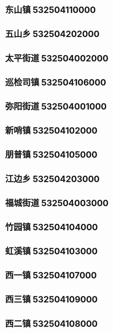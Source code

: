 # 东山镇 532504110000
# 五山乡 532504202000
# 太平街道 532504002000
# 巡检司镇 532504106000
# 弥阳街道 532504001000
# 新哨镇 532504102000
# 朋普镇 532504105000
# 江边乡 532504203000
# 福城街道 532504003000
# 竹园镇 532504104000
# 虹溪镇 532504103000
# 西一镇 532504107000
# 西三镇 532504109000
# 西二镇 532504108000
